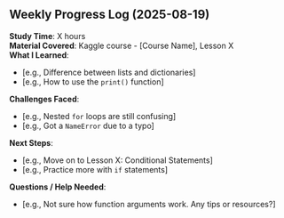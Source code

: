 ## Weekly Progress Log (2025-08-19)

**Study Time**: X hours  
**Material Covered**: Kaggle course - [Course Name], Lesson X  
**What I Learned**:
- [e.g., Difference between lists and dictionaries]
- [e.g., How to use the `print()` function]

**Challenges Faced**:
- [e.g., Nested `for` loops are still confusing]
- [e.g., Got a `NameError` due to a typo]

**Next Steps**:
- [e.g., Move on to Lesson X: Conditional Statements]
- [e.g., Practice more with `if` statements]

**Questions / Help Needed**:
- [e.g., Not sure how function arguments work. Any tips or resources?]
